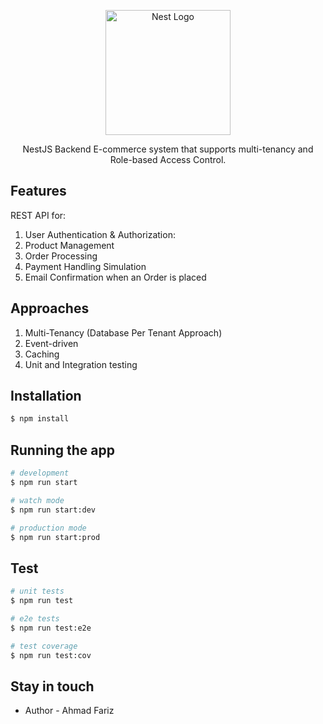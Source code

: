 <p align="center">
  <a href="http://nestjs.com/" target="blank"><img src="https://nestjs.com/img/logo-small.svg" width="200" alt="Nest Logo" /></a>
</p>

[circleci-image]: https://img.shields.io/circleci/build/github/nestjs/nest/master?token=abc123def456
[circleci-url]: https://circleci.com/gh/nestjs/nest

  <p align="center">NestJS Backend E-commerce system that supports multi-tenancy and Role-based Access Control.</p>
    <p align="center">

## Features

REST API for:
1. User Authentication &amp; Authorization:
2. Product Management
3. Order Processing
4. Payment Handling Simulation
5. Email Confirmation when an Order is placed

## Approaches
1. Multi-Tenancy (Database Per Tenant Approach)
2. Event-driven
3. Caching
4. Unit and Integration testing

## Installation

```bash
$ npm install
```

## Running the app

```bash
# development
$ npm run start

# watch mode
$ npm run start:dev

# production mode
$ npm run start:prod
```

## Test

```bash
# unit tests
$ npm run test

# e2e tests
$ npm run test:e2e

# test coverage
$ npm run test:cov
```

## Stay in touch

- Author - Ahmad Fariz

